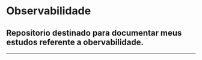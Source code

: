 # Observabilidade

## Repositorio destinado para documentar meus estudos referente a obervabilidade.

----
